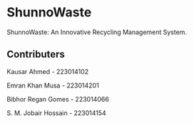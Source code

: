 # ShunnoWaste
ShunnoWaste: An Innovative Recycling Management System. 

## Contributers
Kausar Ahmed - 223014102 

Emran Khan Musa - 223014201

Bibhor Regan Gomes - 223014066

S. M. Jobair Hossain - 223014154




